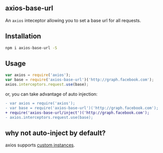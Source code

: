 ## axios-base-url
An `axios` inteceptor allowing you to set a base url for all requests.

## Installation
```bash
npm i axios-base-url -S
```

## Usage
```js
var axios = require('axios');
var base = require('axios-base-url')('http://graph.facebook.com');
axios.interceptors.request.use(base);
```

or, you can take advantage of auto injection:

```diff
- var axios = require('axios');
- var base = require('axios-base-url')('http://graph.facebook.com');
+ require('axios-base-url/inject')('http://graph.facebook.com');
- axios.interceptors.request.use(base);
```

## why not auto-inject by default?
axios supports [custom instances](https://github.com/mzabriskie/axios#interceptors).